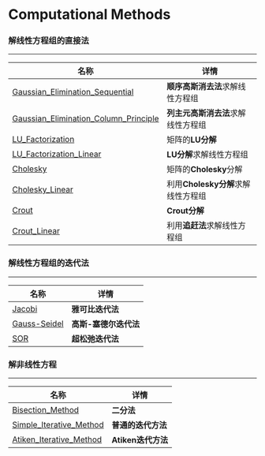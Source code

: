 # Computational Methods

### 解线性方程组的直接法

***

| 名称                                                         | 详情                               |
| ------------------------------------------------------------ | ---------------------------------- |
| [Gaussian_Elimination_Sequential](Gaussian_Elimination_Sequential.m) | **顺序高斯消去法**求解线性方程组   |
| [Gaussian_Elimination_Column_Principle](Gaussian_Elimination_Column_Principle.m) | **列主元高斯消去法**求解线性方程组 |
| [LU_Factorization](LU_Factorization.m)                       | 矩阵的**LU分解**                   |
| [LU_Factorization_Linear](LU_Factorization_Linear.m)         | **LU分解**求解线性方程组           |
| [Cholesky](Cholesky.m)                                       | 矩阵的**Cholesky**分解             |
| [Cholesky_Linear](Cholesky_Linear.m)                         | 利用**Cholesky分解**求解线性方程组 |
| [Crout](Crout.m)                                             | **Crout分解**                      |
| [Crout_Linear](Crout%20Linear.m)                             | 利用**追赶法**求解线性方程组       |



### 解线性方程组的迭代法

****

| 名称                           | 详情                  |
| ------------------------------ | --------------------- |
| [Jacobi](Jacobi.m)             | **雅可比迭代法**      |
| [Gauss-Seidel](Gauss_Seidel.m) | **高斯-塞德尔迭代法** |
| [SOR](SOR.m)                   | **超松弛迭代法**      |



### 解非线性方程

***

| 名称                                                 | 详情               |
| ---------------------------------------------------- | ------------------ |
| [Bisection_Method](Bisection_Method.m)               | **二分法**         |
| [Simple_Iterative_Method](Simple_Iterative_Method.m) | **普通的迭代方法** |
| [Atiken_Iterative_Method](Atiken_Iterative_Method.m) | **Atiken迭代方法** |

